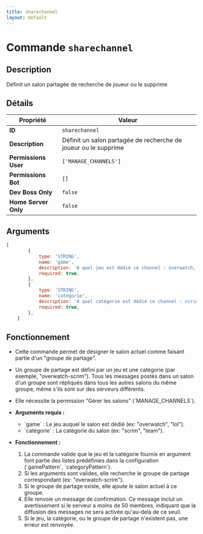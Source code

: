 ```yaml
---
title: sharechannel
layout: default
---
```


# Commande `sharechannel`

## Description

Définit un salon partagée de recherche de joueur ou le supprime

## Détails

| Propriété | Valeur |
| --- | --- |
| **ID** | `sharechannel` |
| **Description** | Définit un salon partagée de recherche de joueur ou le supprime |
| **Permissions User** | `['MANAGE_CHANNELS']` |
| **Permissions Bot** | `[]` |
| **Dev Boss Only** | `false` |
| **Home Server Only** | `false` |

## Arguments

```javascript
[
        {
            type: 'STRING',
            name: 'game',
            description: 'A quel jeu est dédié ce channel : overwatch, tekken, lol ou valorant',
            required: true,
        },
        {
            type: 'STRING',
            name: 'catégorie',
            description: 'A quel catégorie est dédié ce channel : scrim, team, player ou staff',
            required: true,
        },
    ]
```

## Fonctionnement

- Cette commande permet de désigner le salon actuel comme faisant partie d'un "groupe de partage".
- Un groupe de partage est défini par un jeu et une catégorie (par exemple, "overwatch-scrim"). Tous les messages postés dans un salon d'un groupe sont répliqués dans tous les autres salons du même groupe, même s'ils sont sur des serveurs différents.
- Elle nécessite la permission "Gérer les salons" (\`MANAGE_CHANNELS\`).

- **Arguments requis :**
    - \`game\` : Le jeu auquel le salon est dédié (ex: "overwatch", "lol").
    - \`catégorie\` : La catégorie du salon (ex: "scrim", "team").

- **Fonctionnement :**
    1.  La commande valide que le jeu et la catégorie fournis en argument font partie des listes prédéfinies dans la configuration (\`gamePattern\`, \`categoryPattern\`).
    2.  Si les arguments sont valides, elle recherche le groupe de partage correspondant (ex: "overwatch-scrim").
    3.  Si le groupe de partage existe, elle ajoute le salon actuel à ce groupe.
    4.  Elle renvoie un message de confirmation. Ce message inclut un avertissement si le serveur a moins de 50 membres, indiquant que la diffusion des messages ne sera activée qu'au-delà de ce seuil.
    5.  Si le jeu, la catégorie, ou le groupe de partage n'existent pas, une erreur est renvoyée.
